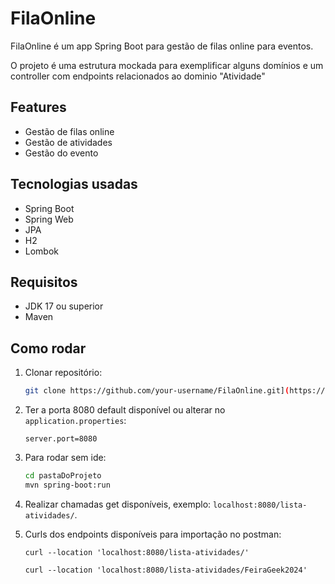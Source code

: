 # FilaOnline

FilaOnline é um app Spring Boot para gestão de filas online para eventos.

O projeto é uma estrutura mockada para exemplificar alguns domínios
e um controller com endpoints relacionados ao dominio "Atividade"

## Features

- Gestão de filas online
- Gestão de atividades
- Gestão do evento

## Tecnologias usadas

- Spring Boot
- Spring Web
- JPA
- H2
- Lombok

## Requisitos

- JDK 17 ou superior
- Maven

## Como rodar

1. Clonar repositório:

    ```bash
    git clone https://github.com/your-username/FilaOnline.git](https://github.com/luizfilipebp/TechChallenge.git
    ```

2. Ter a porta 8080 default disponível ou alterar no `application.properties`:

    ```properties
    server.port=8080
    ```

3. Para rodar sem ide:

    ```bash
    cd pastaDoProjeto
    mvn spring-boot:run
    ```

4. Realizar chamadas get disponíveis, exemplo: `localhost:8080/lista-atividades/`.

5. Curls dos endpoints disponíveis para importação no postman:

    ```curl 1
   curl --location 'localhost:8080/lista-atividades/'
    ```

    
    ```curl 2
   curl --location 'localhost:8080/lista-atividades/FeiraGeek2024'
    ```
